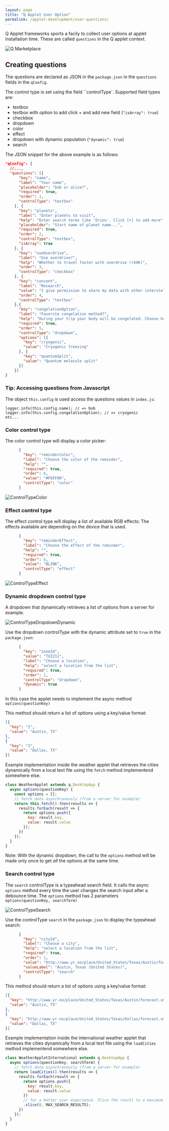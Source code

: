 ```yaml
---
layout: page
title: "Q Applet User Option"
permalink: /applet-development/user-questions/
---
```


Q Applet frameworks sports a facily to collect user options at
applet installation time. These are called `questions` in the Q applet context.

![Q Marketplace](../images/questions.png "Q Marketplace")

## Creating questions

The questions are declared as JSON in the `package.json` in the `questions` fields in the `qConfig`.

The control type is set using the field ``controlType`. Supported field types are:

- textbox
- textbox with option to add click + and add new field (`"isArray": true`)
- checkbox
- dropdown
- color
- effect
- dropdown with dynamic population (`"dynamic": true`)
- search

The JSON snippet for the above example is as follows:

```json
"qConfig": {
  //...,
  "questions": [{
      "key": "name",
      "label": "Your name",
      "placeholder": "bob or alice?",
      "required": true,
      "order": 1,
      "controlType": "textbox"
    }, {
      "key": "planets",
      "label": "Enter planets to visit",
      "help": "Enter search terms like 'Orion'. Click [+] to add more",
      "placeholder": "Start name of planet name...",
      "required": true,
      "order": 2,
      "controlType": "textbox",
      "isArray": true
    }, {
      "key": "useOverdrive",
      "label": "Use overdrive?",
      "help": "Whether to travel faster with overdrive (+$9K)",
      "order": 3,
      "controlType": "checkbox"
    }, {
      "key": "concent",
      "label": "Research",
      "value": "I give permission to share my data with other interstellar voyagers.",
      "order": 4,
      "controlType": "textbox"
    },{
      "key": "congelationOption",
      "label": "Favorite congelation method?",
      "help": "During your trip your body will be congelated. Choose how.",
      "required": true,
      "order": 5,
      "controlType": "dropdown",
      "options": [{
        "key": "cryogenic",
        "value": "Cryogenic freezing"
      }, {
        "key": "quantumSplit",
        "value": "Quantum molecule split"
      }]
    }]
}
```

### Tip: Accessing questions from Javascript

The object  `this.config` is used access the questions values in `index.js`:

    logger.info(this.config.name); // => bob
    logger.info(this.config.congelationOption); // => cryogenic
    etc...

### Color control type

The color control type will display a color picker:

```json
      {
        "key": "reminderColor",
        "label": "Choose the color of the reminder",
        "help": "",
        "required": true,
        "order": 6,
        "value": "#F6FF00",
        "controlType": "color"
      }
```

![ControlTypeColor](../images/controlTypeColor.png "ControlTypeColor")

### Effect control type

The effect control type will display a list of available RGB effects:
The effects available are depending on the device that is used.

```json
      {
        "key": "reminderEffect",
        "label": "Choose the effect of the reminder",
        "help": "",
        "required": true,
        "order": 6,
        "value": "BLINK",
        "controlType": "effect"
      }
```

![ControlTypeEffect](../images/controlTypeEffect.png "ControlTypeEffect")

### Dynamic dropdown control type

A dropdown that dynamically retrieves a list of options from a server for example.

![ControlTypeDropdownDynamic](../images/controlTypeDropdownDynamic.png "ControlTypeDropdownDynamic")

Use the dropdown controlType with the dynamic attribute set to `true` in the `package.json`:

```json
      {
        "key": "zoneId",
        "value": "TXZ211",
        "label": "Choose a location",
        "help": "select a location from the list",
        "required": true,
        "order": 1,
        "controlType": "dropdown",
        "dynamic": true
      }
```

In this case the applet needs to implement the async method `options(questionKey)`

This method should return a list of options using a key/value format:

```json
[{
  "key": "2",
  "value": "Austin, TX"
},
{
  "key": "3",
  "value": "Dallas, TX"
}]
```

Example implementation inside the weather applet that retrieves the cities dynamically from a
 local text file using the `fetch` method implementend somewhere else.

```javascript
class WeatherApplet extends q.DesktopApp {
  async options(questionKey) {
    const options = [];
    // fetch data asynchronously (from a server for example)
    return this.fetch().then(results => {
      results.forEach(result => {
        return options.push({
          key: result.key,
          value: result.value
        });
      })
    });
  }
}
```

Note: With the dynamic dropdown, the call to the `options` method will be made only once to get
*all* the options at the same time.

### Search control type

The `search` controlType is a typeahead search field.
It calls the async `options` method every time the user changes the search input after a debounce time.
The `options` method has 2 parameters `options(questionKey, searchTerm)`

![ControlTypeSearch](../images/controlTypeSearch.png "ControlTypeSearch")

Use the controlType `search` in the `package.json` to display the typeahead search:

```json
      {
        "key": "cityId",
        "label": "Choose a city",
        "help": "select a location from the list",
        "required": true,
        "order": 1,
        "value": "http://www.yr.no/place/United_States/Texas/Austin/forecast.xml",
        "valueLabel": "Austin, Texas (United States)",
        "controlType": "search"
      }
```

This method should return a list of options using a key/value format:

```json
[{
  "key": "http://www.yr.no/place/United_States/Texas/Austin/forecast.xml",
  "value": "Austin, TX"
},
{
  "key": "http://www.yr.no/place/United_States/Texas/Dallas/forecast.xml",
  "value": "Dallas, TX"
}]
```

Example implementation inside the international weather applet that retrieves the cities dynamically from a
 local text file using the `loadCities` method implementend somewhere else.

```javascript
class WeatherAppletInternational extends q.DesktopApp {
  async options(questionKey, searchTerm) {
    // fetch data asynchronously (from a server for example)
    return loadCities().then(results => {
      results.forEach(result => {
        return options.push({
          key: result.key,
          value: result.value
        })
        // for a better user experience. Slice the result to a maximum number of options
        .slice(0, MAX_SEARCH_RESULTS);
      })
    });
  }
}
```
